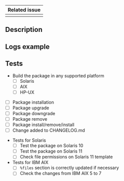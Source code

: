 |Related issue|
|---|
||

<!--
This template reflects sections that must be included in new Pull requests.
Contributions from the community are really appreciated. If this is the case, please add the
"contribution" to properly track the Pull Request.

Please fill the table above. Feel free to extend it at your convenience.
-->

## Description

<!--
Add a clear description of how the problem has been solved.
-->


## Logs example

<!--
Paste here related logs
-->

## Tests


<!-- Minimum checks required -->
- Build the package in any supported platform
  - [ ] Solaris
  - [ ] AIX
  - [ ] HP-UX
- [ ] Package installation
- [ ] Package upgrade
- [ ] Package downgrade
- [ ] Package remove
- [ ] Package install/remove/install
- [ ] Change added to CHANGELOG.md

<!-- Depending on the affected OS -->
- Tests for Solaris
  - [ ] Test the package on Solaris 10
  - [ ] Test the package on Solaris 11
  - [ ] Check file permissions on Solaris 11 template
- Tests for IBM AIX
  - [ ] `%files` section is correctly updated if necessary
  - [ ] Check the changes from IBM AIX 5 to 7
